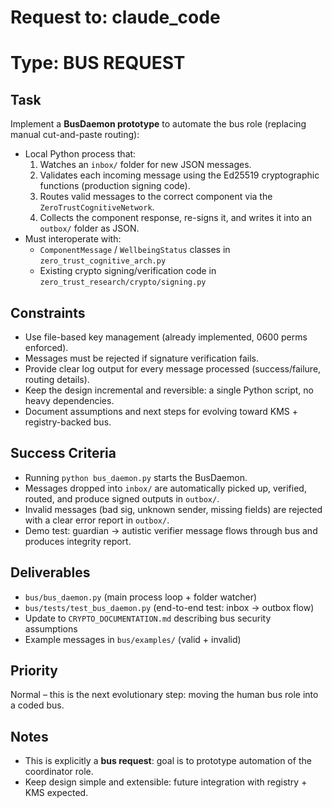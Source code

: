 # Request to: claude_code
# Type: BUS REQUEST

## Task
Implement a **BusDaemon prototype** to automate the bus role (replacing manual cut-and-paste routing):
- Local Python process that:
  1. Watches an `inbox/` folder for new JSON messages.
  2. Validates each incoming message using the Ed25519 cryptographic functions (production signing code).
  3. Routes valid messages to the correct component via the `ZeroTrustCognitiveNetwork`.
  4. Collects the component response, re-signs it, and writes it into an `outbox/` folder as JSON.
- Must interoperate with:
  - `ComponentMessage` / `WellbeingStatus` classes in `zero_trust_cognitive_arch.py`
  - Existing crypto signing/verification code in `zero_trust_research/crypto/signing.py`

## Constraints
- Use file-based key management (already implemented, 0600 perms enforced).
- Messages must be rejected if signature verification fails.
- Provide clear log output for every message processed (success/failure, routing details).
- Keep the design incremental and reversible: a single Python script, no heavy dependencies.
- Document assumptions and next steps for evolving toward KMS + registry-backed bus.

## Success Criteria
- Running `python bus_daemon.py` starts the BusDaemon.
- Messages dropped into `inbox/` are automatically picked up, verified, routed, and produce signed outputs in `outbox/`.
- Invalid messages (bad sig, unknown sender, missing fields) are rejected with a clear error report in `outbox/`.
- Demo test: guardian → autistic verifier message flows through bus and produces integrity report.

## Deliverables
- `bus/bus_daemon.py` (main process loop + folder watcher)
- `bus/tests/test_bus_daemon.py` (end-to-end test: inbox → outbox flow)
- Update to `CRYPTO_DOCUMENTATION.md` describing bus security assumptions
- Example messages in `bus/examples/` (valid + invalid)

## Priority
Normal – this is the next evolutionary step: moving the human bus role into a coded bus.

## Notes
- This is explicitly a **bus request**: goal is to prototype automation of the coordinator role.
- Keep design simple and extensible: future integration with registry + KMS expected.

